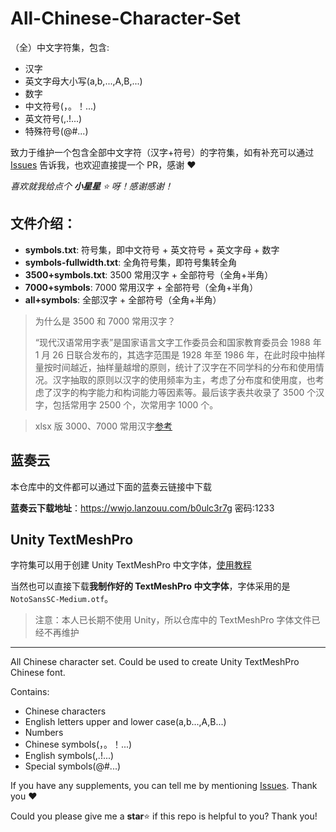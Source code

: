 # All-Chinese-Character-Set

（全）中文字符集，包含:

- 汉字
- 英文字母大小写(a,b,...,A,B,...)
- 数字
- 中文符号(，。！...)
- 英文符号(,.!...)
- 特殊符号(@#...)

致力于维护一个包含全部中文字符（汉字+符号）的字符集，如有补充可以通过 [Issues](https://github.com/wy-luke/Unity-TextMeshPro-Chinese-Characters-Set/issues/new/choose) 告诉我，也欢迎直接提一个 PR，感谢 ❤

_喜欢就我给点个 **小星星** ⭐ 呀！感谢感谢！_

## 文件介绍：

- **symbols.txt**: 符号集，即中文符号 + 英文符号 + 英文字母 + 数字
- **symbols-fullwidth.txt**: 全角符号集，即符号集转全角
- **3500+symbols.txt**: 3500 常用汉字 + 全部符号（全角+半角）
- **7000+symbols**: 7000 常用汉字 + 全部符号（全角+半角）
- **all+symbols**: 全部汉字 + 全部符号（全角+半角）

> 为什么是 3500 和 7000 常用汉字？
> 
> “现代汉语常用字表”是国家语言文字工作委员会和国家教育委员会 1988 年 1 月 26 日联合发布的，其选字范围是 1928 年至 1986 年，在此时段中抽样量按时间越近，抽样量越增的原则，统计了汉字在不同学科的分布和使用情况。汉字抽取的原则以汉字的使用频率为主，考虑了分布度和使用度，也考虑了汉字的构字能力和构词能力等因素等。最后该字表共收录了 3500 个汉字，包括常用字 2500 个，次常用字 1000 个。

> xlsx 版 3000、7000 常用汉字[参考](https://faculty.blcu.edu.cn/xinghb/zh_CN/article/167473/content/1045.htm)

## 蓝奏云

本仓库中的文件都可以通过下面的蓝奏云链接中下载

**蓝奏云下载地址**：<https://wwjo.lanzouu.com/b0ulc3r7g> 密码:1233

## Unity TextMeshPro

字符集可以用于创建 Unity TextMeshPro 中文字体，[使用教程](https://blog.csdn.net/qq_37454669/article/details/121128100)

当然也可以直接下载**我制作好的 TextMeshPro 中文字体**，字体采用的是 `NotoSansSC-Medium.otf`。

> 注意：本人已长期不使用 Unity，所以仓库中的 TextMeshPro 字体文件已经不再维护

---

All Chinese character set. Could be used to create Unity TextMeshPro Chinese font.

Contains:

- Chinese characters
- English letters upper and lower case(a,b...,A,B...)
- Numbers
- Chinese symbols(，。！...)
- English symbols(,.!...)
- Special symbols(@#...)

If you have any supplements, you can tell me by mentioning [Issues](https://github.com/wy-luke/Unity-TextMeshPro-Chinese-Characters-Set/issues/new/choose). Thank you ❤

Could you please give me a **star**⭐ if this repo is helpful to you? Thank you!
